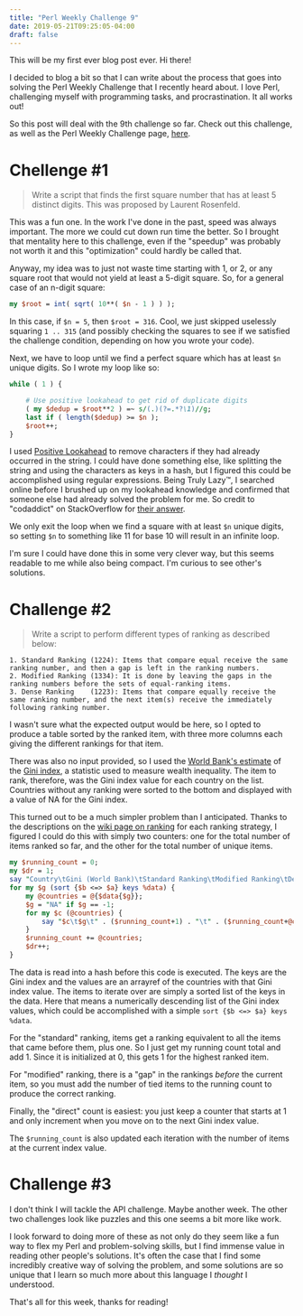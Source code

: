 ```yaml
---
title: "Perl Weekly Challenge 9"
date: 2019-05-21T09:25:05-04:00
draft: false
---
```


This will be my first ever blog post ever. Hi there!

I decided to blog a bit so that I can write about the process that goes into solving the Perl Weekly Challenge that I recently heard about. I love Perl, challenging myself with programming tasks, and procrastination. It all works out!

So this post will deal with the 9th challenge so far. Check out this challenge, as well as the Perl Weekly Challenge page, [here](https://perlweeklychallenge.org/blog/perl-weekly-challenge-009/).

# Chellenge #1

> Write a script that finds the first square number that has at least 5 distinct digits. This was proposed by Laurent Rosenfeld.

This was a fun one. In the work I've done in the past, speed was always important. The more we could cut down run time the better. So I brought that mentality here to this challenge, even if the "speedup" was probably not worth it and this "optimization" could hardly be called that.

Anyway, my idea was to just not waste time starting with 1, or 2, or any square root that would not yield at least a 5-digit square. So, for a general case of an n-digit square:

```perl
my $root = int( sqrt( 10**( $n - 1 ) ) );
```

In this case, if `$n = 5`, then `$root = 316`. Cool, we just skipped uselessly squaring `1 .. 315` (and possibly checking the squares to see if we satisfied the challenge condition, depending on how you wrote your code).

Next, we have to loop until we find a perfect square which has at least `$n` unique digits. So I wrote my loop like so:

```perl
while ( 1 ) {

    # Use positive lookahead to get rid of duplicate digits
    ( my $dedup = $root**2 ) =~ s/(.)(?=.*?\1)//g;
    last if ( length($dedup) >= $n );
    $root++;
}
```

I used [Positive Lookahead](https://perldoc.pl/perlretut#Looking-ahead-and-looking-behind) to remove characters if they had already occurred in the string. I could have done something else, like splitting the string and using the characters as keys in a hash, but I figured this could be accomplished using regular expressions. Being Truly Lazy™, I searched online before I brushed up on my lookahead knowledge and confirmed that someone else had already solved the problem for me. So credit to "codaddict" on StackOverflow for [their answer](https://stackoverflow.com/questions/2582940/how-do-i-remove-duplicate-characters-and-keep-the-unique-one-only-in-perl).

We only exit the loop when we find a square with at least `$n` unique digits, so setting `$n` to something like 11 for base 10 will result in an infinite loop.

I'm sure I could have done this in some very clever way, but this seems readable to me while also being compact. I'm curious to see other's solutions.

# Challenge #2

> Write a script to perform different types of ranking as described below:

```
1. Standard Ranking (1224): Items that compare equal receive the same ranking number, and then a gap is left in the ranking numbers.
2. Modified Ranking (1334): It is done by leaving the gaps in the ranking numbers before the sets of equal-ranking items.
3. Dense Ranking    (1223): Items that compare equally receive the same ranking number, and the next item(s) receive the immediately following ranking number.
```

I wasn't sure what the expected output would be here, so I opted to produce a table sorted by the ranked item, with three more columns each giving the different rankings for that item.

There was also no input provided, so I used the [World Bank's estimate](https://data.worldbank.org/indicator/SI.POV.GINI) of the [Gini index](https://en.wikipedia.org/wiki/Gini_coefficient), a statistic used to measure wealth inequality. The item to rank, therefore, was the Gini index value for each country on the list. Countries without any ranking were sorted to the bottom and displayed with a value of NA for the Gini index.

This turned out to be a much simpler problem than I anticipated. Thanks to the descriptions on the [wiki page on ranking](https://en.wikipedia.org/wiki/Ranking) for each ranking strategy, I figured I could do this with simply two counters: one for the total number of items ranked so far, and the other for the total number of unique items.

```perl
my $running_count = 0;
my $dr = 1;
say "Country\tGini (World Bank)\tStandard Ranking\tModified Ranking\tDense Ranking";
for my $g (sort {$b <=> $a} keys %data) {
    my @countries = @{$data{$g}};
    $g = "NA" if $g == -1;
    for my $c (@countries) {
        say "$c\t$g\t" . ($running_count+1) . "\t" . ($running_count+@countries) . "\t" . $dr;
    }
    $running_count += @countries;
    $dr++;
}
```

The data is read into a hash before this code is executed. The keys are the Gini index and the values are an arrayref of the countries with that Gini index value. The items to iterate over are simply a sorted list of the keys in the data. Here that means a numerically descending list of the Gini index values, which could be accomplished with a simple `sort {$b <=> $a} keys %data`.

For the "standard" ranking, items get a ranking equivalent to all the items that came before them, plus one. So I just get my running count total and add 1. Since it is initialized at 0, this gets 1 for the highest ranked item.

For "modified" ranking, there is a "gap" in the rankings *before* the current item, so you must add the number of tied items to the running count to produce the correct ranking.

Finally, the "direct" count is easiest: you just keep a counter that starts at 1 and only increment when you move on to the next Gini index value.

The `$running_count` is also updated each iteration with the number of items at the current index value.

# Challenge #3

I don't think I will tackle the API challenge. Maybe another week. The other two challenges look like puzzles and this one seems a bit more like work.

I look forward to doing more of these as not only do they seem like a fun way to flex my Perl and problem-solving skills, but I find immense value in reading other people's solutions. It's often the case that I find some incredibly creative way of solving the problem, and some solutions are so unique that I learn so much more about this language I *thought* I understood.

That's all for this week, thanks for reading!
